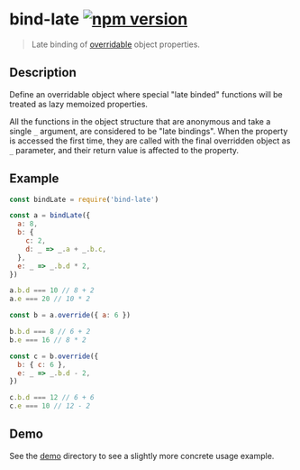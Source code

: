 # bind-late [![npm version](http://img.shields.io/npm/v/bind-late.svg?style=flat-square)](https://www.npmjs.org/package/bind-late)

> Late binding of [overridable] object properties.

[overridable]: https://github.com/valeriangalliat/make-overridable

Description
-----------

Define an overridable object where special "late binded" functions will
be treated as lazy memoized properties.

All the functions in the object structure that are anonymous and take a
single `_` argument, are considered to be "late bindings". When the
property is accessed the first time, they are called with the final
overridden object as `_` parameter, and their return value is affected
to the property.

Example
-------

```js
const bindLate = require('bind-late')

const a = bindLate({
  a: 8,
  b: {
    c: 2,
    d: _ => _.a + _.b.c,
  },
  e: _ => _.b.d * 2,
})

a.b.d === 10 // 8 + 2
a.e === 20 // 10 * 2

const b = a.override({ a: 6 })

b.b.d === 8 // 6 + 2
b.e === 16 // 8 * 2

const c = b.override({
  b: { c: 6 },
  e: _ => _.b.d - 2,
})

c.b.d === 12 // 6 + 6
c.e === 10 // 12 - 2
```

Demo
----

See the [demo](demo) directory to see a slightly more concrete usage
example.
